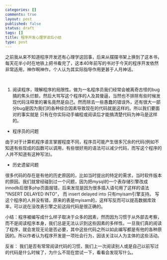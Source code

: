 ```yaml
--- 
categories: []
comments: true
layout: post
published: false
status: draft
tags: []
title: 程序开发心理学读后小结
type: post
---
```

之前我从来不知道程序开发还有心理学这回事，后来从摆摆书架上换到了这本书，每天花半小时在地铁上把书看完了，这本40年前写的书对于今天的程序开发依然非常适用，神作啊神作，个人认为其实际指导作用更甚于人月神话。

 

1. 阅读程序，理解程序的局限性。做为一名程序员我们经常会被离奇古怪的bug搞的焦头烂额，然后大骂写这个程序的人及其傻逼，当然也不排除有些时候发现代码注释里的署名竟然是自己。然而除去一些愚蠢的错误外，还有很大一部分bug是因为我们的各种综合因素导致现在的代码就是这样的。所以我们要面对的事实就是 只有在你实际动手编程或阅读后才能搞清楚代码为神马是这样的。
<ul>
<li>程序员的问题</li>
</ul>
由于对于计算机程序语言掌握程度不同，程序员可能产生很多冗余的代码(例如不知道有些现成的函数可以调用，有些很好用的语法可以减少代码，而写这个程序的人并不知道有这种写法)。
<ul>
<li>历史遗留问题</li>
</ul>
很多代码的存在是有他的历史原因的，比如当时提出的特定的需求，当时软件版本的原因。我们就曾经碰到过一个问题，因为把mysql的一个表存储引擎改成innodb后很多php页面报错，后来发现是因为很多插入语句用了这样的语法 "INSERT DELAYED INTO"， 而 insert delayed into 只有myisam引擎支持。 写这个程序的人并没有错，原来的表是myisam的，这样写反而可以提高数据库效率，可以说在没改表引擎之前这段代码是很正确的。

小结：程序被编写成什么样子取决于众多的因素，然而因为习惯于从外部去考察，而不是阅读程序本身，我们总是无法认识到这些因素的多样性。一旦我们真的阅读了程序，就会发现无论是否必要，其中这些代码之所以如此编写都是有他的各种原因的。所以作者认为程序开发是一项社会行为，因该关注以人为主体的这些活动。

反省： 我们是否有常常阅读代码的习惯，我们上一次阅读别人或是自己以前写过的代码是什么时候了，为什么不现在尝试一下，看看会发现写什么。

 
